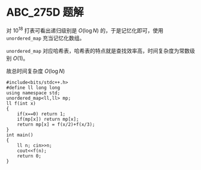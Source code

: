 # ABC_275D 题解

对 $10^{18}$ 打表可看出递归级别是 $O(\log N)$ 的，于是记忆化即可，使用 `unordered_map` 充当记忆化数组。

`unordered_map`  对应哈希表，哈希表的特点就是查找效率高，时间复杂度为常数级别 $O(1)$。

故总时间复杂度 $O(\log N)$ 

```
#include<bits/stdc++.h>
#define ll long long
using namespace std;
unordered_map<ll,ll> mp;
ll f(int x)
{
	if(x==0) return 1;
	if(mp[x]) return mp[x];
	return mp[x] = f(x/2)+f(x/3);
}
int main()
{
	ll n; cin>>n;
	cout<<f(n);
	return 0;
}

```

